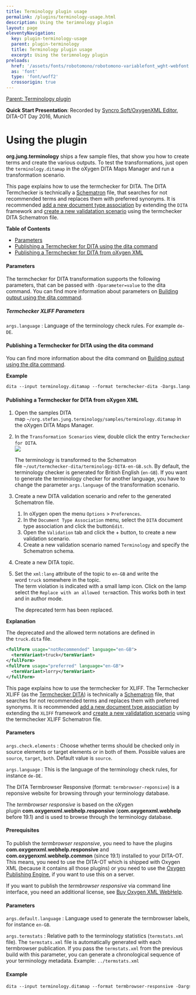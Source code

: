 ```yaml
---
title: Terminology plugin usage
permalink: /plugins/terminology-usage.html
description: Using the terimnology plugin
layout: page
eleventyNavigation:
  key: plugin-terminology-usage
  parent: plugin-terminology
  title: Terminology plugin usage
  excerpt: Using the terimnology plugin
preloads:
  href: '/assets/fonts/robotomono/robotomono-variablefont_wght-webfont.woff2'
  as: 'font'
  type: 'font/woff2'
  crossorigin: true
---
```


[Parent: Terminology plugin](/plugins/terminology.html)

**Quick Start Presentation**: Recorded by [Syncro Soft/OxygenXML Editor](https://www.oxygenxml.com/about_us.html), DITA-OT Day 2016, Munich

<!-- Slides: [https://doctales.github.io/presentations/presentation-dita-ot-day/index.html](https://doctales.github.io/presentations/presentation-dita-ot-day/index.html) -->

  

Using the plugin
================

**org.jung.terminology** ships a few sample files, that show you how to create terms and create the various outputs. To test the transformations, just open the `terminology.ditamap` in the oXygen DITA Maps Manager and run a transformation scenario.

This page explains how to use the termchecker for DITA. The DITA Termchecker is technically a [Schematron](http://www.schematron.com/) file, that searches for not recommended terms and replaces them with preferred synonyms. It is recommended [add a new document type association](http://www.oxygenxml.com/doc/versions/19.0/ug-editor/topics/preferences-document-type-association.html) by extending the `DITA` framework and [create a new validatation scenario](https://www.oxygenxml.com/doc/versions/18/ug-editor/tasks/create-validation-scenario.html) using the termchecker DITA Schematron file.


**Table of Contents**

*   [Parameters](#TermcheckerDITA-Parameters)
*   [Publishing a Termchecker for DITA using the dita command](#TermcheckerDITA-PublishingaTermcheckerforDITAusingtheditacommand)
*   [Publishing a Termchecker for DITA from oXygen XML](#TermcheckerDITA-PublishingaTermcheckerforDITAfromoXygenXML)

#### Parameters

The termchecker for DITA transformation supports the following parameters, that can be passed with `-Dparameter=value` to the dita command. You can find more information about parameters on [Building output using the dita command](http://www.dita-ot.org/dev/user-guide/build-using-dita-command.html).


##### Termchecker XLIFF Parameters

`args.language`
: Language of the terminology check rules. For example `de-DE`.


#### Publishing a Termchecker for DITA using the dita command

You can find more information about the dita command on [Building output using the dita command](http://www.dita-ot.org/dev/user-guide/build-using-dita-command.html).

  

**Example**

```xml
dita --input terminology.ditamap --format termchecker-dita -Dargs.language=en-GB --output termchecker-dita
```

#### Publishing a Termchecker for DITA from oXygen XML

1.  Open the samples DITA map `~/org.stefan.jung.terminology/samples/terminology.ditamap` in the oXygen DITA Maps Manager.
2.  In the `Transformation Scenarios` view, double click the entry `Termchecker for DITA`.  
    ![](attachments/40008098/40009202.png)  
      
    The terminology is transformed to the Schematron file `~/out/termchecker-dita/terminology-DITA-en-GB.sch`. By default, the terminology checker is generated for British English (`en-GB`). If you want to generate the terminology checker for another language, you have to change the parameter `args.language` of the transformation scenario.
3.  Create a new DITA validation scenario and refer to the generated Schematron file.
    1.  In oXygen open the menu `Options` > `Preferences`.
    2.  In the `Document Type Association` menu, select the `DITA` document type association and click the button`Edit`.
    3.  Open the `Validation` tab and click the + button, to create a new validation scenario.
    4.  Create a new validation scenario named `Terminology` and specify the Schematron schema.
        
4.  Create a new DITA topic.
5.  Set the `xml:lang` attribute of the topic to `en-GB` and write the word `truck` somewhere in the topic.  
    The term violation is indicated with a small lamp icon. Click on the lamp select the `Replace with an allowed term`action. This works both in text and in author mode.
      
    The deprecated term has been replaced.

**Explanation**

The deprecated and the allowed term notations are defined in the `truck.dita` file.

```xml
<fullForm usage="notRecommended" language="en-GB">
  <termVariant>truck</termVariant>
</fullForm>
<fullForm usage="preferred" language="en-GB">
  <termVariant>lorry</termVariant>
</fullForm>
```


This page explains how to use the termchecker for XLIFF. The Termchecker XLIFF (as the [Termchecker DITA](Termchecker-DITA_40008098.html)) is technically a [Schematron](http://www.schematron.com/) file, that searches for not recommended terms and replaces them with preferred synonyms. It is recommended [add a new document type association](http://www.oxygenxml.com/doc/versions/19.0/ug-editor/topics/preferences-document-type-association.html) by extending the `XLIFF` framework and [create a new validatation scenario](https://www.oxygenxml.com/doc/versions/18/ug-editor/tasks/create-validation-scenario.html) using the termchecker XLIFF Schematron file.


#### Parameters

`args.check.elements`
: Choose whether terms should be checked only in source elements or target elements or in both of them. Possible values are `source`, `target`, `both`. Default value is `source`.

`args.language`
: This is the language of the terminology check rules, for instance `de-DE`.



The DITA Termbrowser Responsive (format: `termbrowser-reponsive`) is a reponsive website for browsing through your terminology database.

The _termbrowser responsive_ is based on the oXygen plugin **com.oxygenxml.webhelp.responsive** (**com.oxygenxml.webhelp** before <oXygen/> 19.1) and is used to browse through the terminology database.

#### Prerequisites

To publish the _termbrowser responsive_, you need to have the plugins **com.oxygenxml.webhelp.responsive** and **com.oxygenxml.webhelp.common** (since <oXygen/> 19.1) installed to your DITA-OT. This means, you need to use the DITA-OT which is shipped with Oxygen XML (because it contains all those plugins) or you need to use the [Oxygen Publishing Engine](https://www.oxygenxml.com/publishing_engine.html), if you want to use this on a server.

If you want to publish the _termbrowser responsive_ via command line interface, you need an additional license, see [Buy Oxygen XML WebHelp](https://www.oxygenxml.com/xml_webhelp/buy_oxygen_xml_webhelp.html).


#### Parameters

`args.default.language`
: Language used to generate the termbrowser labels, for instance `en-GB`.

`args.termstats`
: Relative path to the terminology statistics (`termstats.xml` file). The `termstats.xml` file is automatically generated with each termbrowser publication. If you pass the `termstats.xml` from the previous build with this parameter, you can generate a&nbsp;chronological sequence of your terminology metadata. Example: `../termstats.xml`


#### Example

```xml
dita --input terminology.ditamap --format termbrowser-responsive -Dargs.default.language=en-GB --output out/termbrowser-responsive
```


